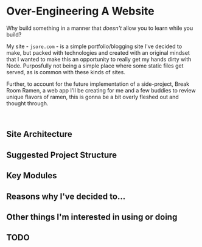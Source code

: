 # Over-Engineering A Website

Why build something in a manner that <i>doesn't</i> allow you to learn while you build?

My site - `jsore.com` - is a simple portfolio/blogging site I've decided to make, but packed with
technologies and created with an original mindset that I wanted to make this an opportunity to
really get my hands dirty with Node. Purposfully not being a simple place where some static files
get served, as is common with these kinds of sites.

Further, to account for the future implementation of a side-project, Break Room Ramen, a web app
I'll be creating for me and a few buddies to review unique flavors of ramen, this is gonna be a bit
overly fleshed out and thought through.

<br>

## Site Architecture

## Suggested Project Structure

## Key Modules

## Reasons why I've decided to...

## Other things I'm interested in using or doing

## TODO